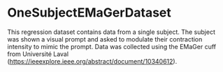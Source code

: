 # OneSubjectEMaGerDataset

This regression dataset contains data from a single subject. The subject was shown a visual prompt and asked to modulate their contraction intensity to mimic the prompt. Data was collected using the EMaGer cuff from Université Laval (https://ieeexplore.ieee.org/abstract/document/10340612).
